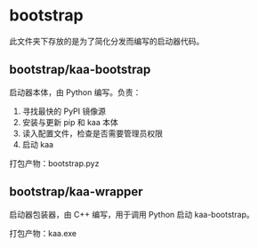 # bootstrap
此文件夹下存放的是为了简化分发而编写的启动器代码。

## bootstrap/kaa-bootstrap
启动器本体，由 Python 编写。负责：
1. 寻找最快的 PyPI 镜像源
2. 安装与更新 pip 和 kaa 本体
3. 读入配置文件，检查是否需要管理员权限
4. 启动 kaa

打包产物：bootstrap.pyz

## bootstrap/kaa-wrapper
启动器包装器，由 C++ 编写，用于调用 Python 启动 kaa-bootstrap。

打包产物：kaa.exe